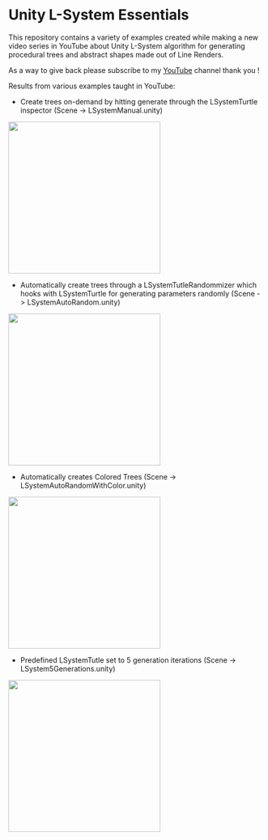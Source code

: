 # Unity L-System Essentials

This repository contains a variety of examples created while making a new video series in YouTube about Unity L-System algorithm for generating procedural trees and abstract shapes made out of Line Renders.

As a way to give back please subscribe to my [YouTube](https://www.youtube.com/c/dilmervalecillos) channel thank you !

Results from various examples taught in YouTube:

- Create trees on-demand by hitting generate through the LSystemTurtle inspector  (Scene -> LSystemManual.unity)

<img src="https://github.com/dilmerv/UnityLSystemEssentials/blob/master/docs/images/lsystemmanual.gif" width="300">

- Automatically create trees through a LSystemTutleRandommizer which hooks with LSystemTurtle for generating parameters randomly (Scene -> LSystemAutoRandom.unity)

<img src="https://github.com/dilmerv/UnityLSystemEssentials/blob/master/docs/images/lsystemauto.gif" width="300">

- Automatically creates Colored Trees (Scene -> LSystemAutoRandomWithColor.unity)

<img src="https://github.com/dilmerv/UnityLSystemEssentials/blob/master/docs/images/lsystemautocolor.png" width="300">

- Predefined LSystemTutle set to 5 generation iterations (Scene -> LSystem5Generations.unity)

<img src="https://github.com/dilmerv/UnityLSystemEssentials/blob/master/docs/images/lsystem5generations.gif" width="300">
